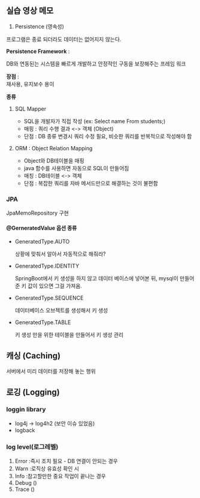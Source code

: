 ## 실습 영상 메모

1. Persistence (영속성)

프로그램은 종료 되더라도 데이터는 없어지지 않는다.

**Persistence Framework** : 

DB와 연동된는 시스템을 빠르게 개발하고
안정적인 구동을 보장해주는 프레임 워크

**장점** :    
재사용, 유지보수 용이

**종류**

1) SQL Mapper
   
    - SQL을 개발자가 직접 작성 (ex: Select name From students;)
    - 매핑 : 쿼리 수행 결과 <-> 객체 (Object)
    - 단점 : DB 종류 변경시 쿼리 수정 필요, 비슷한 쿼리를 반복적으로 작성해야 함

2) ORM : Object Relation Mapping
    
   - Object와 DB테이블을 매핑
   - java 함수를 사용하면 자동으로 SQL이 만들어짐
   - 매칭 : DB테이블 <-> 객체
   - 단점 : 복잡한 쿼리를 자바 메서드만으로 해결하는 것이 불편함

### JPA 

JpaMemoRepository 구현

#### @GerneratedValue 옵션 종류

- GeneratedType.AUTO

   상황에 맞춰서 알아서 자동적으로 해줘라?

- GeneratedType.IDENTITY

   SpringBoot에서 키 생성을 하지 않고 데이터 베이스에 넣어본 뒤, mysql이 만들어준 키 값이 있으면 그걸 가져옴.

- GeneratedType.SEQUENCE

   데이터베이스 오브젝트를 생성해서 키 생성

- GeneratedType.TABLE
   
   키 생성 만을 위한 테이블을 만들어서 키 생성 관리


## 캐싱 (Caching) 
서버에서 미리 데이터를 저장해 놓는 행위

## 로깅 (Logging)
### loggin library

- log4j -> log4h2 (보안 이슈 있었음)
- logback

### log level(로그레벨)

1. Error :즉시 조치 필요 - DB 연결이 안되는 경우
2. Warn :로직상 유효성 확인 시
3. Info :참고할만한 중요 작업이 끝나는 경우
4. Debug ()
5. Trace ()